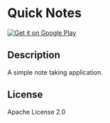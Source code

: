 # Quick Notes

<a href='https://play.google.com/store/apps/details?id=com.gmail.derry.hussain.quicknotes&utm_source=global_co&utm_medium=prtnr&utm_content=Mar2515&utm_campaign=PartBadge&pcampaignid=MKT-Other-global-all-co-prtnr-py-PartBadge-Mar2515-1'><img alt='Get it on Google Play' src='https://play.google.com/intl/en_us/badges/images/generic/en_badge_web_generic.png'/></a>

## Description
A simple note taking application.

## License
Apache License 2.0
